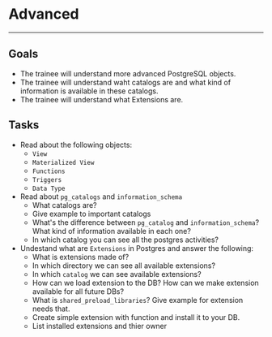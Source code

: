 # Advanced
---
## Goals
- The trainee will understand more advanced PostgreSQL objects.
- The trainee will understand waht catalogs are and what kind of information is available in these catalogs.
- The trainee will understand what Extensions are.

## Tasks
- Read about the following objects:
  - `View`
  - `Materialized View`
  - `Functions`
  - `Triggers`
  - `Data Type`
- Read about `pg_catalogs` and `information_schema`
  - What catalogs are?
  - Give example to important catalogs
  - What's the difference between `pg_catalog` and `information_schema`? What kind of information available in each one?
  - In which catalog you can see all the postgres activities?
- Undestand what are `Extensions` in Postgres and answer the following:
  - What is extensions made of?
  - In which directory we can see all available extensions?
  - In which `catalog` we can see available extensions?
  - How can we load extension to the DB? How can we make extension available for all future DBs?
  - What is `shared_preload_libraries`? Give example for extension needs that.
  - Create simple extension with function and install it to your DB.
  - List installed extensions and thier owner
  
